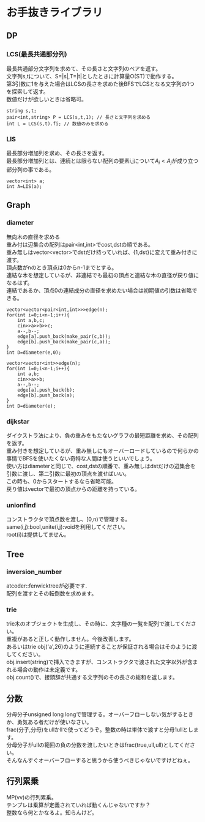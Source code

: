 # お手抜きライブラリ
## DP
### LCS(最長共通部分列)
最長共通部分文字列を求めて、その長さと文字列のペアを返す。  
文字列s,tについて、S=|s|,T=|t|としたときに計算量O(ST)で動作する。  
第3引数に1を与えた場合はLCSの長さを求めた後BFSでLCSとなる文字列の1つを探索して返す。  
数値だけが欲しいときは省略可。
```
string s,t;
pair<int,string> P = LCS(s,t,1); // 長さと文字列を求める
int L = LCS(s,t).fi; // 数値のみを求める
```
### LIS
最長部分増加列を求め、その長さを返す。  
最長部分増加列とは、連続とは限らない配列の要素i,jについて$A_i< A_j$が成り立つ部分列の事である。
```
vector<int> a;
int A=LIS(a);
```
## Graph
### diameter
無向木の直径を求める  
重み付は辺集合の配列はpair<int,int>でcost,dstの順である。  
重み無しはvector<vector<int>>でdstだけ持っていれば、{1,dst}に変えて重み付きに渡す。  
頂点数がnのとき頂点は0からn-1までとする。  
連結な木を想定しているが、非連結でも最初の頂点と連結な木の直径が戻り値になるはず。  
連結であるか、頂点0の連結成分の直径を求めたい場合は初期値の引数は省略できる。
```
vector<vector<pair<int,int>>>edge(n);
for(int i=0;i<n-1;i++){
	int a,b,c;
	cin>>a>>b>>c;
	a--,b--;
	edge[a].push_back(make_pair(c,b));
	edge[b].push_back(make_pair(c,a));
}
int D=diameter(e,0);
```
```
vector<vector<int>>edge(n);
for(int i=0;i<n-1;i++){
	int a,b;
	cin>>a>>b;
	a--,b--;
	edge[a].push_back(b);
	edge[b].push_back(a);
}
int D=diameter(e);
```
### dijkstar
ダイクストラ法により、負の重みをもたないグラフの最短距離を求め、その配列を返す。  
重み付きを想定しているが、重み無しにもオーバーロードしているので何らかの事情でBFSを使いたくない奇特な人間は使うといいでしょう。  
使い方はdiameterと同じで、cost,dstの順番で、重み無しはdstだけの辺集合を引数に渡し、第二引数に最初の頂点を渡せばいい。  
この時も、0からスタートするなら省略可能。  
戻り値はvector<int>で最初の頂点からの距離を持っている。

### unionfind
コンストラクタで頂点数を渡し、[0,n)で管理する。  
same(i,j):bool,unite(i,j):voidを利用してください。  
root(i)は提供してません。
## Tree
### inversion_number
atcoder::fenwicktreeが必要です.  
配列を渡すとその転倒数を求めます。
### trie
trie木のオブジェクトを生成し、その時に、文字種の一覧を配列で渡してください。  
重複があると正しく動作しません。今後改善します。  
あるいはtrie obj('a',26)のように連続することが保証される場合はそのように渡してください。  
obj.insert(string)で挿入できますが、コンストラクタで渡された文字以外が含まれる場合の動作は未定義です。  
obj.count()で、接頭辞が共通する文字列のその長さの総和を返します。
## 分数
分母分子unsigned long longで管理する。オーバーフローしない気がするときか、勇気ある者だけが使いなさい。  
frac(分子,分母)をullかllで使ってどうぞ。整数の時は単体で渡すと分母1ullとします。  
分母分子がullの範囲の負の分数を渡したいときはfrac(true,ull,ull)としてください。  
そんなんすぐオーバーフローすると思うから使うべきじゃないですけどねぇ。
## 行列累乗
MP(vv<typename>)の行列累乗。  
テンプレは乗算が定義されていれば動くんじゃないですか？  
整数なら何とかなるよ。知らんけど。

